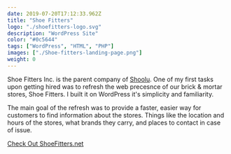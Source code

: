 ```yaml
---
date: 2019-07-20T17:12:33.962Z
title: "Shoe Fitters" 
logo: "./shoefitters-logo.svg"
description: "WordPress Site"
color: "#0c5644"
tags: ["WordPress", "HTML", "PHP"]
images: ["./Shoe-fitters-landing-page.png"]
weight: 0
---
```

Shoe Fitters Inc. is the parent company of [Shoolu](../shoolu). One of my first tasks upon getting hired was to refresh the web precesnce of our brick & mortar stores, Shoe Fitters. I built it on WordPress it's simplicity and familiarity. 

The main goal of the refresh was to provide a faster, easier way for customers to find information about the stores. Things like the location and hours of the stores, what brands they carry, and places to contact in case of issue. 

<div class="buttons"><a href="https://shoefitters.net" target="_blank" rel="noopener" class="button">Check Out ShoeFitters.net</a></div>